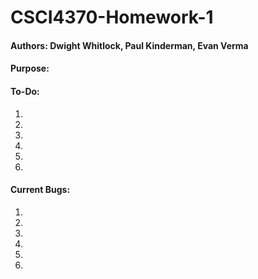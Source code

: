 # CSCI4370-Homework-1

#### Authors: Dwight Whitlock, Paul Kinderman, Evan Verma

#### Purpose:

#### To-Do:
1. 
2.
3.
4.
5.
6.

#### Current Bugs:
1.
2.
3.
4.
5.
6.

